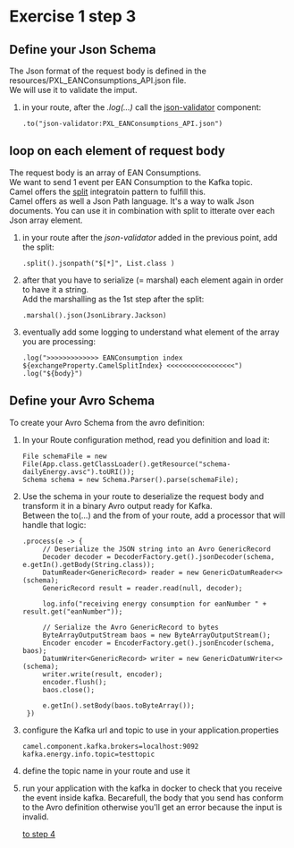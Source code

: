 # Exercise 1 step 3

## Define your Json Schema

The Json format of the request body is defined in the resources/PXL_EANConsumptions_API.json file.  
We will use it to validate the imput.  

1. in your route, after the _.log(...)_ call the [json-validator](https://camel.apache.org/components/4.4.x/json-validator-component.html) component:  
   ```
   .to("json-validator:PXL_EANConsumptions_API.json")   
   ``` 
   
## loop on each element of request body

The request body is an array of EAN Consumptions.  
We want to send 1 event per EAN Consumption to the Kafka topic.  
Camel offers the [split](https://camel.apache.org/components/4.4.x/eips/split-eip.html) integratoin pattern to fulfill this.  
Camel offers as well a Json Path language. It's a way to walk Json documents. You can use it in combination with split to itterate over each Json array element.  

1. in your route after the _json-validator_ added in the previous point, add the split:  
   ```
   .split().jsonpath("$[*]", List.class )
   ```
2. after that you have to serialize (= marshal) each element again in order to have it a string.  
   Add the marshalling as the 1st step after the split:  
   ```
   .marshal().json(JsonLibrary.Jackson)
   ```
3. eventually add some logging to understand what element of the array you are processing:
   ```
   .log(">>>>>>>>>>>>> EANConsumption index ${exchangeProperty.CamelSplitIndex} <<<<<<<<<<<<<<<<<")
   .log("${body}")             
   ```

## Define your Avro Schema

To create your Avro Schema from the avro definition:
1. In your Route configuration method, read you definition and load it:  
   ```
   File schemaFile = new File(App.class.getClassLoader().getResource("schema-dailyEnergy.avsc").toURI());
   Schema schema = new Schema.Parser().parse(schemaFile);
   ```
2. Use the schema in your route to deserialize the request body and transform it in a binary Avro output ready for Kafka.  
   Between the to(...) and the from of your route, add a processor that will handle that logic:  
   ```
   .process(e -> {
		// Deserialize the JSON string into an Avro GenericRecord
		Decoder decoder = DecoderFactory.get().jsonDecoder(schema, e.getIn().getBody(String.class));
		DatumReader<GenericRecord> reader = new GenericDatumReader<>(schema);
		GenericRecord result = reader.read(null, decoder);

		log.info("receiving energy consumption for eanNumber " + result.get("eanNumber"));

		// Serialize the Avro GenericRecord to bytes
		ByteArrayOutputStream baos = new ByteArrayOutputStream();
		Encoder encoder = EncoderFactory.get().jsonEncoder(schema, baos);
		DatumWriter<GenericRecord> writer = new GenericDatumWriter<>(schema);
		writer.write(result, encoder);
		encoder.flush();
		baos.close();

		e.getIn().setBody(baos.toByteArray());
	})
   ```
3. configure the Kafka url and topic to use in your application.properties  
   ```
   camel.component.kafka.brokers=localhost:9092
   kafka.energy.info.topic=testtopic
   ```
4. define the topic name in your route and use it
3. run your application with the kafka in docker to check that you receive the event inside kafka.
   Becarefull, the body that you send has conform to the Avro definition otherwise you'll get an error because the input is invalid.
   
    [to step 4](exercice-1-step-4.md) 